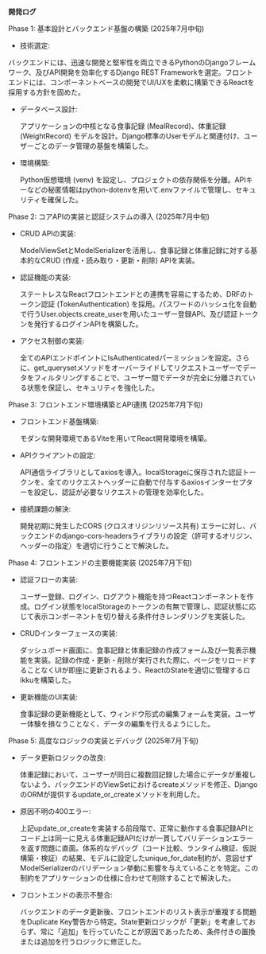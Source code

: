 **開発ログ**

Phase 1: 基本設計とバックエンド基盤の構築 (2025年7月中旬)
 
- 技術選定: 

 バックエンドには、迅速な開発と堅牢性を両立できるPythonのDjangoフレームワーク、及びAPI開発を効率化するDjango REST Frameworkを選定。フロントエンドには、コンポーネントベースの開発でUI/UXを柔軟に構築できるReactを採用する方針を固めた。
 
- データベース設計: 
  
  アプリケーションの中核となる食事記録 (MealRecord)、体重記録 (WeightRecord) モデルを設計。Django標準のUserモデルと関連付け、ユーザーごとのデータ管理の基盤を構築した。
 
- 環境構築: 

  Python仮想環境 (venv) を設定し、プロジェクトの依存関係を分離。APIキーなどの秘匿情報はpython-dotenvを用いて.envファイルで管理し、セキュリティを確保した。
 
Phase 2: コアAPIの実装と認証システムの導入 (2025年7月中旬)

- CRUD APIの実装: 
 
  ModelViewSetとModelSerializerを活用し、食事記録と体重記録に対する基本的なCRUD (作成・読み取り・更新・削除) APIを実装。

- 認証機能の実装: 
 
  ステートレスなReactフロントエンドとの連携を容易にするため、DRFのトークン認証 (TokenAuthentication) を採用。パスワードのハッシュ化を自動で行うUser.objects.create_userを用いたユーザー登録API、及び認証トークンを発行するログインAPIを構築した。
  
- アクセス制御の実装: 
 
  全てのAPIエンドポイントにIsAuthenticatedパーミッションを設定。さらに、get_querysetメソッドをオーバーライドしてリクエストユーザーでデータをフィルタリングすることで、ユーザー間でデータが完全に分離されている状態を保証し、セキュリティを強化した。
 
Phase 3: フロントエンド環境構築とAPI連携 (2025年7月下旬)

- フロントエンド基盤構築: 
  
  モダンな開発環境であるViteを用いてReact開発環境を構築。
  
- APIクライアントの設定: 
  
  API通信ライブラリとしてaxiosを導入。localStorageに保存された認証トークンを、全てのリクエストヘッダーに自動で付与するaxiosインターセプターを設定し、認証が必要なリクエストの管理を効率化した。
  
- 接続課題の解決: 
  
  開発初期に発生したCORS (クロスオリジンリソース共有) エラーに対し、バックエンドのdjango-cors-headersライブラリの設定（許可するオリジン、ヘッダーの指定）を適切に行うことで解決した。
  
Phase 4: フロントエンドの主要機能実装 (2025年7月下旬)

- 認証フローの実装: 

  ユーザー登録、ログイン、ログアウト機能を持つReactコンポーネントを作成。ログイン状態をlocalStorageのトークンの有無で管理し、認証状態に応じて表示コンポーネントを切り替える条件付きレンダリングを実装した。

- CRUDインターフェースの実装: 
  
  ダッシュボード画面に、食事記録と体重記録の作成フォーム及び一覧表示機能を実装。記録の作成・更新・削除が実行された際に、ページをリロードすることなくUIが即座に更新されるよう、ReactのStateを適切に管理するロikkuを構築した。
  
- 更新機能のUI実装: 
  
  食事記録の更新機能として、ウィンドウ形式の編集フォームを実装。ユーザー体験を損なうことなく、データの編集を行えるようにした。
  
Phase 5: 高度なロジックの実装とデバッグ (2025年7月下旬)
  
- データ更新ロジックの改良: 
 
  体重記録において、ユーザーが同日に複数回記録した場合にデータが重複しないよう、バックエンドのViewSetにおけるcreateメソッドを修正、DjangoのORMが提供するupdate_or_createメソッドを利用した。

- 原因不明の400エラー: 

  上記update_or_createを実装する前段階で、正常に動作する食事記録APIとコード上は同一に見える体重記録APIだけが一貫してバリデーションエラーを返す問題に直面。体系的なデバッグ（コード比較、ランタイム検証、仮説構築・検証）の結果、モデルに設定したunique_for_date制約が、意図せずModelSerializerのバリデーション挙動に影響を与えていることを特定。この制約をアプリケーションの仕様に合わせて削除することで解決した。

- フロントエンドの表示不整合: 
  
  バックエンドのデータ更新後、フロントエンドのリスト表示が重複する問題をDuplicate Key警告から特定。State更新ロジックが「更新」を考慮しておらず、常に「追加」を行っていたことが原因であったため、条件付きの置換または追加を行うロジックに修正した。

